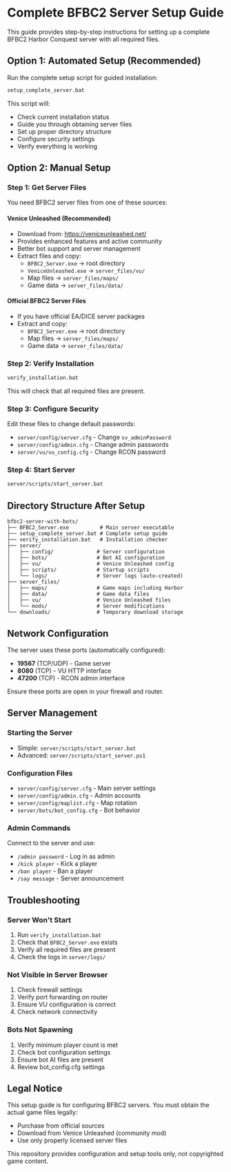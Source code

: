 # Complete BFBC2 Server Setup Guide

This guide provides step-by-step instructions for setting up a complete BFBC2 Harbor Conquest server with all required files.

## Option 1: Automated Setup (Recommended)

Run the complete setup script for guided installation:

```cmd
setup_complete_server.bat
```

This script will:
- Check current installation status  
- Guide you through obtaining server files
- Set up proper directory structure
- Configure security settings
- Verify everything is working

## Option 2: Manual Setup

### Step 1: Get Server Files

You need BFBC2 server files from one of these sources:

#### Venice Unleashed (Recommended)
- Download from: https://veniceunleashed.net/
- Provides enhanced features and active community
- Better bot support and server management
- Extract files and copy:
  - `BFBC2_Server.exe` → root directory
  - `VeniceUnleashed.exe` → `server_files/vu/`
  - Map files → `server_files/maps/`
  - Game data → `server_files/data/`

#### Official BFBC2 Server Files
- If you have official EA/DICE server packages
- Extract and copy:
  - `BFBC2_Server.exe` → root directory  
  - Map files → `server_files/maps/`
  - Game data → `server_files/data/`

### Step 2: Verify Installation

```cmd
verify_installation.bat
```

This will check that all required files are present.

### Step 3: Configure Security

Edit these files to change default passwords:
- `server/config/server.cfg` - Change `sv_adminPassword`
- `server/config/admin.cfg` - Change admin passwords
- `server/vu/vu_config.cfg` - Change RCON password

### Step 4: Start Server

```cmd
server/scripts/start_server.bat
```

## Directory Structure After Setup

```
bfbc2-server-with-bots/
├── BFBC2_Server.exe          # Main server executable
├── setup_complete_server.bat # Complete setup guide
├── verify_installation.bat   # Installation checker
├── server/
│   ├── config/              # Server configuration
│   ├── bots/                # Bot AI configuration  
│   ├── vu/                  # Venice Unleashed config
│   ├── scripts/             # Startup scripts
│   └── logs/                # Server logs (auto-created)
├── server_files/
│   ├── maps/                # Game maps including Harbor
│   ├── data/                # Game data files
│   ├── vu/                  # Venice Unleashed files
│   └── mods/                # Server modifications
└── downloads/               # Temporary download storage
```

## Network Configuration

The server uses these ports (automatically configured):
- **19567** (TCP/UDP) - Game server
- **8080** (TCP) - VU HTTP interface
- **47200** (TCP) - RCON admin interface

Ensure these ports are open in your firewall and router.

## Server Management

### Starting the Server
- Simple: `server/scripts/start_server.bat`
- Advanced: `server/scripts/start_server.ps1`

### Configuration Files
- `server/config/server.cfg` - Main server settings
- `server/config/admin.cfg` - Admin accounts
- `server/config/maplist.cfg` - Map rotation
- `server/bots/bot_config.cfg` - Bot behavior

### Admin Commands
Connect to the server and use:
- `/admin password` - Log in as admin
- `/kick player` - Kick a player
- `/ban player` - Ban a player
- `/say message` - Server announcement

## Troubleshooting

### Server Won't Start
1. Run `verify_installation.bat`
2. Check that `BFBC2_Server.exe` exists
3. Verify all required files are present
4. Check the logs in `server/logs/`

### Not Visible in Server Browser
1. Check firewall settings
2. Verify port forwarding on router
3. Ensure VU configuration is correct
4. Check network connectivity

### Bots Not Spawning
1. Verify minimum player count is met
2. Check bot configuration settings
3. Ensure bot AI files are present
4. Review bot_config.cfg settings

## Legal Notice

This setup guide is for configuring BFBC2 servers. You must obtain the actual game files legally:
- Purchase from official sources
- Download from Venice Unleashed (community mod)
- Use only properly licensed server files

This repository provides configuration and setup tools only, not copyrighted game content.